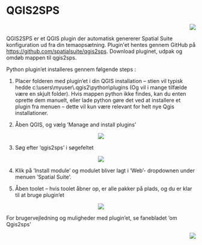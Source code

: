 # QGIS2SPS 


<p align="right">
  <img src="https://github.com/spatialsuite/qgis2sps/blob/master/images/sweco_l.png" />
</p>

QGIS2SPS er et QGIS plugin der automatisk genererer Spatial Suite konfiguration ud fra din temaopsætning.
Plugin'et hentes gennem GitHub på https://github.com/spatialsuite/qgis2sps. Download pluginet, udpak og omdøb mappen til qgis2sps.

Python plugin’et installeres gennem følgende steps :
1.	Placer folderen med plugin’et i din QGIS installation – stien vil typisk hedde c:\users\myuser\\.qgis2\python\plugins (Og vil i mange tilfælde være en skjult folder). Hvis mappen python ikke findes, kan du enten oprette dem manuelt, eller lade python gøre det ved at installere et plugin fra menuen – dette vil kun være relevant for helt nye Qgis installationer.

2.	Åben QGIS, og vælg  ’Manage and install plugins’

<p align="center">
  <img src="https://github.com/spatialsuite/qgis2sps/blob/master/images/img1.png"/>
</p>

3.	Søg efter ’qgis2sps’ i søgefeltet

<p align="center">
  <img src="https://github.com/spatialsuite/qgis2sps/blob/master/images/img2.png"/>
</p>

4.	Klik på ’Install module’ og modulet bliver lagt i ’Web’- dropdownen under menuen ’Spatial Suite’.

5.	Åben toolet – hvis toolet åbner op, er alle pakker på plads, og du er klar til at bruge plugin’et

<p align="center">
  <img src="https://github.com/spatialsuite/qgis2sps/blob/master/images/img3.png"/>
</p>

For brugervejledning og muligheder med plugin’et, se fanebladet ’om Qgis2sps’

<p align="right">
  <img src="https://github.com/spatialsuite/qgis2sps/blob/master/images/sweco_l.png" />
</p>
